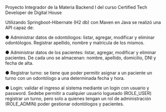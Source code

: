 Proyecto Integrador de la Materia Backend I del curso Certified Tech Developer de Digital House

Utilizando Springboot-Hibernate (H2 db) con Maven en Java se realizó una API capaz de:

● Administrar datos de odontólogos: listar, agregar, modificar y eliminar odontólogos. Registrar apellido, nombre y matrícula de los mismos.

● Administrar datos de los pacientes: listar, agregar, modificar y eliminar pacientes. De cada uno se almacenan: nombre, apellido, domicilio, DNI y fecha de alta.

● Registrar turno: se tiene que poder permitir asignar a un paciente un turno con un odontólogo a una determinada fecha y hora.

● Login: validar el ingreso al sistema mediante un login con usuario y password. Sedebe permitir a cualquier usuario logueado (ROLE_USER) registrar un turno, pero solo a quienes tengan un rol de administración (ROLE_ADMIN) poder gestionar odontólogos y pacientes.
